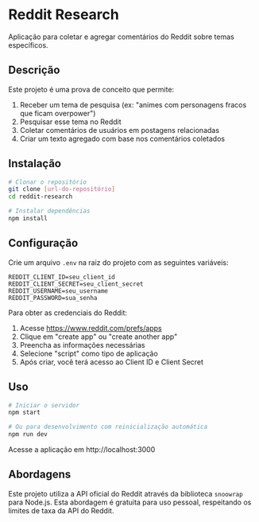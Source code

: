 # Reddit Research

Aplicação para coletar e agregar comentários do Reddit sobre temas específicos.

## Descrição

Este projeto é uma prova de conceito que permite:
1. Receber um tema de pesquisa (ex: "animes com personagens fracos que ficam overpower")
2. Pesquisar esse tema no Reddit
3. Coletar comentários de usuários em postagens relacionadas
4. Criar um texto agregado com base nos comentários coletados

## Instalação

```bash
# Clonar o repositório
git clone [url-do-repositório]
cd reddit-research

# Instalar dependências
npm install
```

## Configuração

Crie um arquivo `.env` na raiz do projeto com as seguintes variáveis:

```
REDDIT_CLIENT_ID=seu_client_id
REDDIT_CLIENT_SECRET=seu_client_secret
REDDIT_USERNAME=seu_username
REDDIT_PASSWORD=sua_senha
```

Para obter as credenciais do Reddit:
1. Acesse https://www.reddit.com/prefs/apps
2. Clique em "create app" ou "create another app"
3. Preencha as informações necessárias
4. Selecione "script" como tipo de aplicação
5. Após criar, você terá acesso ao Client ID e Client Secret

## Uso

```bash
# Iniciar o servidor
npm start

# Ou para desenvolvimento com reinicialização automática
npm run dev
```

Acesse a aplicação em http://localhost:3000

## Abordagens

Este projeto utiliza a API oficial do Reddit através da biblioteca `snoowrap` para Node.js. Esta abordagem é gratuita para uso pessoal, respeitando os limites de taxa da API do Reddit. 